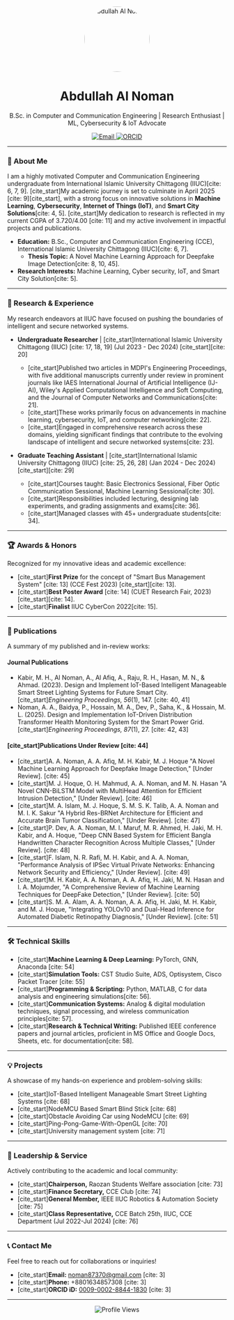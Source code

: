 <div align="center">
  <img src="https://avatars.githubusercontent.com/u/YOUR_GITHUB_USERNAME" alt="Abdullah Al Noman" width="150" style="border-radius: 50%;">
  <h1>Abdullah Al Noman</h1>
  <p>B.Sc. in Computer and Communication Engineering | Research Enthusiast | ML, Cybersecurity & IoT Advocate</p>

  <p>
    <a href="mailto:noman87370@gmail.com">
      <img src="https://img.shields.io/badge/Email-D14836?style=for-the-badge&logo=gmail&logoColor=white" alt="Email">
    </a>
    <a href="https://orcid.org/0009-0002-8844-1830" target="_blank">
      <img src="https://img.shields.io/badge/ORCID-A6CE39?style=for-the-badge&logo=orcid&logoColor=white" alt="ORCID">
    </a>
    </p>
</div>

---

### 🚀 About Me

I am a highly motivated Computer and Communication Engineering undergraduate from International Islamic University Chittagong (IIUC)[cite: 6, 7, 9]. [cite_start]My academic journey is set to culminate in April 2025 [cite: 9][cite_start], with a strong focus on innovative solutions in **Machine Learning**, **Cybersecurity**, **Internet of Things (IoT)**, and **Smart City Solutions**[cite: 4, 5]. [cite_start]My dedication to research is reflected in my current CGPA of 3.720/4.00 [cite: 11] and my active involvement in impactful projects and publications.

- **Education:** B.Sc., Computer and Communication Engineering (CCE), International Islamic University Chittagong (IIUC)[cite: 6, 7].
  - **Thesis Topic:** A Novel Machine Learning Approach for Deepfake Image Detection[cite: 8, 10, 45].
- **Research Interests:** Machine Learning, Cyber security, IoT, and Smart City Solution[cite: 5].

---

### 🔬 Research & Experience

My research endeavors at IIUC have focused on pushing the boundaries of intelligent and secure networked systems.

* **Undergraduate Researcher** | [cite_start]International Islamic University Chittagong (IIUC) [cite: 17, 18, 19] (Jul 2023 - Dec 2024) [cite_start][cite: 20]
    * [cite_start]Published two articles in MDPI's Engineering Proceedings, with five additional manuscripts currently under review in prominent journals like IAES International Journal of Artificial Intelligence (IJ-AI), Wiley's Applied Computational Intelligence and Soft Computing, and the Journal of Computer Networks and Communications[cite: 21].
    * [cite_start]These works primarily focus on advancements in machine learning, cybersecurity, IoT, and computer networking[cite: 22].
    * [cite_start]Engaged in comprehensive research across these domains, yielding significant findings that contribute to the evolving landscape of intelligent and secure networked systems[cite: 23].

* **Graduate Teaching Assistant** | [cite_start]International Islamic University Chittagong (IIUC) [cite: 25, 26, 28] (Jan 2024 - Dec 2024) [cite_start][cite: 29]
    * [cite_start]Courses taught: Basic Electronics Sessional, Fiber Optic Communication Sessional, Machine Learning Sessional[cite: 30].
    * [cite_start]Responsibilities included lecturing, designing lab experiments, and grading assignments and exams[cite: 36].
    * [cite_start]Managed classes with 45+ undergraduate students[cite: 34].

---

### 🏆 Awards & Honors

Recognized for my innovative ideas and academic excellence:

* [cite_start]**First Prize** for the concept of "Smart Bus Management System" [cite: 13] (CCE Fest 2023) [cite_start][cite: 13].
* [cite_start]**Best Poster Award** [cite: 14] (CUET Research Fair, 2023) [cite_start][cite: 14].
* [cite_start]**Finalist** IIUC CyberCon 2022[cite: 15].

---

### 📝 Publications

A summary of my published and in-review works:

#### Journal Publications

* Kabir, M. H., Al Noman, A., Al Afiq, A., Raju, R. H., Hasan, M. N., & Ahmad. (2023). Design and Implement IoT-Based Intelligent Manageable Smart Street Lighting Systems for Future Smart City. [cite_start]*Engineering Proceedings, 56*(1), 147. [cite: 40, 41]
* Noman, A. A., Baidya, P., Hossain, M. A., Dev, P., Saha, K., & Hossain, M. L. (2025). Design and Implementation IoT-Driven Distribution Transformer Health Monitoring System for the Smart Power Grid. [cite_start]*Engineering Proceedings, 87*(1), 27. [cite: 42, 43]

#### [cite_start]Publications Under Review [cite: 44]

* [cite_start]A. A. Noman, A. A. Afiq, M. H. Kabir, M. J. Hoque "A Novel Machine Learning Approach for Deepfake Image Detection," [Under Review]. [cite: 45]
* [cite_start]M. J. Hoque, O. H. Mahmud, A. A. Noman, and M. N. Hasan "A Novel CNN-BiLSTM Model with MultiHead Attention for Efficient Intrusion Detection," [Under Review]. [cite: 46]
* [cite_start]M. A. Islam, M. J. Hoque, S. M. S. K. Talib, A. A. Noman and M. I. K. Sakur "A Hybrid Res-BRNet Architecture for Efficient and Accurate Brain Tumor Classification," [Under Review]. [cite: 47]
* [cite_start]P. Dev, A. A. Noman, M. I. Maruf, M. R. Ahmed, H. Jaki, M. H. Kabir, and A. Hoque, "Deep CNN Based System for Efficient Bangla Handwritten Character Recognition Across Multiple Classes," [Under Review]. [cite: 48]
* [cite_start]F. Islam, N. R. Rafi, M. H. Kabir, and A. A. Noman, "Performance Analysis of IPSec Virtual Private Networks: Enhancing Network Security and Efficiency," [Under Review]. [cite: 49]
* [cite_start]M. H. Kabir, A. A. Noman, A. A. Afiq, H. Jaki, M. N. Hasan and I. A. Mojumder, "A Comprehensive Review of Machine Learning Techniques for DeepFake Detection," [Under Review]. [cite: 50]
* [cite_start]S. M. A. Alam, A. A. Noman, A. A. Afiq, H. Jaki, M. H. Kabir, and M. J. Hoque, "Integrating YOLOv10 and Dual-Head Inference for Automated Diabetic Retinopathy Diagnosis," [Under Review]. [cite: 51]

---

### 🛠️ Technical Skills

* [cite_start]**Machine Learning & Deep Learning:** PyTorch, GNN, Anaconda [cite: 54]
* [cite_start]**Simulation Tools:** CST Studio Suite, ADS, Optisystem, Cisco Packet Tracer [cite: 55]
* [cite_start]**Programming & Scripting:** Python, MATLAB, C for data analysis and engineering simulations[cite: 56].
* [cite_start]**Communication Systems:** Analog & digital modulation techniques, signal processing, and wireless communication principles[cite: 57].
* [cite_start]**Research & Technical Writing:** Published IEEE conference papers and journal articles, proficient in MS Office and Google Docs, Sheets, etc. for documentation[cite: 58].

---

### 💡 Projects

A showcase of my hands-on experience and problem-solving skills:

* [cite_start]IoT-Based Intelligent Manageable Smart Street Lighting Systems [cite: 68]
* [cite_start]NodeMCU Based Smart Blind Stick [cite: 68]
* [cite_start]Obstacle Avoiding Car using NodeMCU [cite: 69]
* [cite_start]Ping-Pong-Game-With-OpenGL [cite: 70]
* [cite_start]University management system [cite: 71]

---

### 🤝 Leadership & Service

Actively contributing to the academic and local community:

* [cite_start]**Chairperson,** Raozan Students Welfare association [cite: 73]
* [cite_start]**Finance Secretary,** CCE Club [cite: 74]
* [cite_start]**General Member,** IEEE IIUC Robotics & Automation Society [cite: 75]
* [cite_start]**Class Representative,** CCE Batch 25th, IIUC, CCE Department (Jul 2022-Jul 2024) [cite: 76]

---

### 📞 Contact Me

Feel free to reach out for collaborations or inquiries!

* [cite_start]**Email:** noman87370@gmail.com [cite: 3]
* [cite_start]**Phone:** +8801634857308 [cite: 3]
* [cite_start]**ORCID iD:** [0009-0002-8844-1830](https://orcid.org/0009-0002-8844-1830) [cite: 3]

---

<div align="center">
  <img src="https://komarev.com/ghpvc/?username=YOUR_GITHUB_USERNAME&label=Profile%20Views&color=0e75b6&style=flat" alt="Profile Views">
</div>
